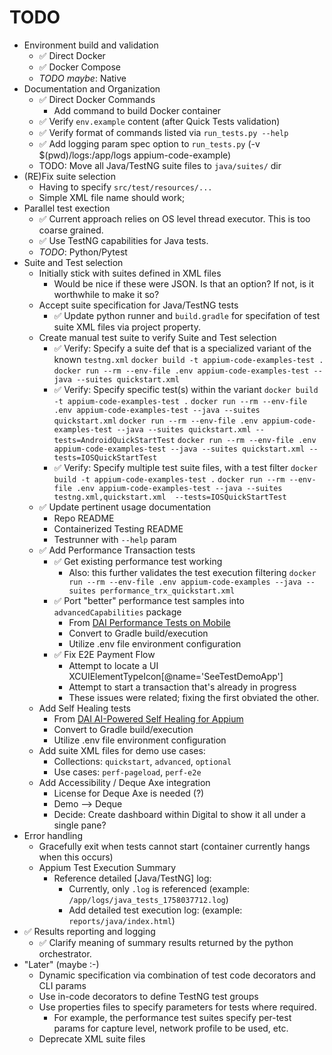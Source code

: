 # TODO
- Environment build and validation
    - ✅ Direct Docker
    - ✅ Docker Compose
    - *TODO* *maybe*: Native
- Documentation and Organization
    - ✅ Direct Docker Commands
        - Add command to build Docker container
    - ✅ Verify `env.example` content (after Quick Tests validation)
    - ✅ Verify format of commands listed via `run_tests.py --help`
    - ✅ Add logging param spec option to `run_tests.py` (-v $(pwd)/logs:/app/logs appium-code-example)
    - TODO:
        Move all Java/TestNG suite files to `java/suites/` dir
- (RE)Fix suite selection
    - Having to specify `src/test/resources/...`
    - Simple XML file name should work; 
- Parallel test exection
    - ✅ Current approach relies on OS level thread executor. This is too coarse grained. 
    - ✅ Use TestNG capabilities for Java tests. 
    - *TODO*: Python/Pytest 
- Suite and Test selection
    - Initially stick with suites defined in XML files
        - Would be nice if these were JSON. Is that an option? If not, is it worthwhile to make it so?
    - Accept suite specification for Java/TestNG tests
        - ✅ Update python runner and `build.gradle` for specifation of test suite XML files via project property.
    - Create manual test suite to verify Suite and Test selection
        - ✅ Verify: Specify a suite def that is a specialized variant of the known `testng.xml`
        `docker build -t appium-code-examples-test .`
        `docker run --rm --env-file .env appium-code-examples-test --java --suites quickstart.xml`
        - ✅ Verify: Specify specific test(s) within the variant
        `docker build -t appium-code-examples-test .`
        `docker run --rm --env-file .env appium-code-examples-test --java --suites quickstart.xml`
        `docker run --rm --env-file .env appium-code-examples-test --java --suites quickstart.xml --tests=AndroidQuickStartTest`
        `docker run --rm --env-file .env appium-code-examples-test --java --suites quickstart.xml --tests=IOSQuickStartTest`
        - ✅ Verify: Specify multiple test suite files, with a test filter
        `docker build -t appium-code-examples-test .`
        `docker run --rm --env-file .env appium-code-examples-test --java --suites testng.xml,quickstart.xml  --tests=IOSQuickStartTest`
    - ✅ Update pertinent usage documentation
        - Repo README
        - Containerized Testing README
        - Testrunner with `--help` param
    - ✅ Add Performance Transaction tests
        - ✅ Get existing performance test working
            - Also: this further validates the test execution filtering
            `docker run --rm --env-file .env appium-code-examples --java --suites performance_trx_quickstart.xml`
        - ✅ Port "better" performance test samples into `advancedCapabilities` package
            - From [DAI Performance Tests on Mobile](https://github.com/raheekhandigitalai/DAI-CT-Performance-Tests-on-Mobile-Sample.git)
            - Convert to Gradle build/execution
            - Utilize .env file environment configuration
        - ✅ Fix E2E Payment Flow
            - Attempt to locate a UI XCUIElementTypeIcon[@name='SeeTestDemoApp']
            - Attempt to start a transaction that's already in progress
            - These issues were related; fixing the first obviated the other.
    - Add Self Healing tests
        - From [DAI AI-Powered Self Healing for Appium](https://github.com/dai-continuous-testing/CT-Self-Healing-Tests)
        - Convert to Gradle build/execution
        - Utilize .env file environment configuration
    - Add suite XML files for demo use cases:
        - Collections: `quickstart`, `advanced`, `optional`
        - Use cases: `perf-pageload`, `perf-e2e`
    - Add Accessibility / Deque Axe integration
        - License for Deque Axe is needed (?)
        - Demo --> Deque
        - Decide: Create dashboard within Digital to show it all under a single pane?
- Error handling
    - Gracefully exit when tests cannot start (container currently hangs when this occurs)
    - Appium Test Execution Summary
        - Reference detailed [Java/TestNG] log: 
            - Currently, only `.log` is referenced (example: `/app/logs/java_tests_1758037712.log`)
            - Add detailed test execution log: (example: `reports/java/index.html`)
- ✅ Results reporting and logging
    -  ✅ Clarify meaning of summary results returned by the python orchestrator.
- "Later" (maybe :-)
    - Dynamic specification via combination of test code decorators and CLI params
    - Use in-code decorators to define TestNG test groups
    - Use properties files to specify parameters for tests where required. 
        - For example, the performance test suites specify per-test params for capture level, network profile to be used, etc.
    - Deprecate XML suite files


